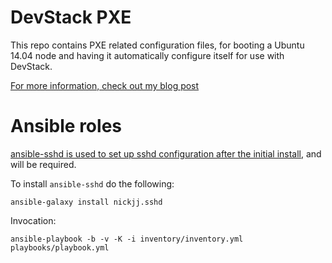 # DevStack PXE 

This repo contains PXE related configuration files, for booting a Ubuntu 14.04 node
and having it automatically configure itself for use with DevStack.

[For more information, check out my blog post](http://coreitpro.com/2015/11/11/devstack-home-lab-pt1.html)


# Ansible roles

[ansible-sshd is used to set up sshd configuration after the initial
install](https://github.com/nickjj/ansible-sshd), and will be
required.

To install `ansible-sshd` do the following:

```
ansible-galaxy install nickjj.sshd
```

Invocation: 

```
ansible-playbook -b -v -K -i inventory/inventory.yml playbooks/playbook.yml
```
